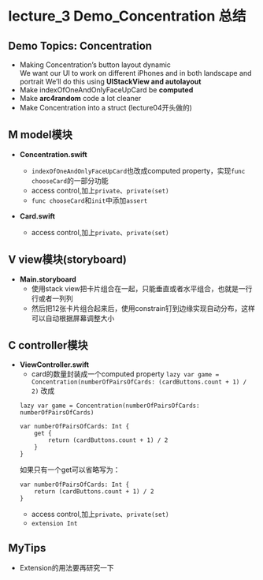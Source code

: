 # lecture_3 Demo_Concentration 总结
## Demo Topics: Concentration
- Making Concentration’s button layout dynamic  
We want our UI to work on different iPhones and in both landscape and portrait We’ll do this using **UIStackView and autolayout**  
- Make indexOfOneAndOnlyFaceUpCard be **computed**  
- Make **arc4random** code a lot cleaner
- Make Concentration into a struct (lecture04开头做的)

## M model模块
- **Concentration.swift**
    + `indexOfOneAndOnlyFaceUpCard`也改成computed property，实现`func chooseCard`的一部分功能
    + access control,加上`private`、`private(set)`
    + `func chooseCard`和`init`中添加`assert`

- **Card.swift**
    + access control,加上`private`、`private(set)`

## V view模块(storyboard)
- **Main.storyboard**
    + 使用stack view把卡片组合在一起，只能垂直或者水平组合，也就是一行行或者一列列
    + 然后把12张卡片组合起来后，使用constrain钉到边缘实现自动分布，这样可以自动根据屏幕调整大小

## C controller模块
- **ViewController.swift**
    + card的数量封装成一个computed property
    `lazy var game = Concentration(numberOfPairsOfCards: (cardButtons.count + 1) / 2)`
    改成
    ```
    lazy var game = Concentration(numberOfPairsOfCards: numberOfPairsOfCards)
    
    var numberOfPairsOfCards: Int {
        get {
            return (cardButtons.count + 1) / 2
        }
    }
    ```
    如果只有一个get可以省略写为：
    ```    
    var numberOfPairsOfCards: Int {
        return (cardButtons.count + 1) / 2
    }
    ```
    + access control,加上`private`、`private(set)`
    + `extension Int`

## MyTips
- Extension的用法要再研究一下